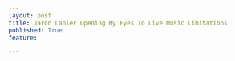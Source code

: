 ```yaml
---
layout: post
title: Jaron Lanier Opening My Eyes To Live Music Limitations
published: True
feature: 

---
```


